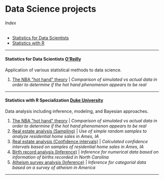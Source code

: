 # Data Science projects
###### Index
- [Statistics for Data Scientists](#statistics-for-data-scientists)
- [Statistics with R](#statistics-with-r-specialization-duke-university)
---
#### Statistics for Data Scientists [O’Reilly](https://www.oreilly.com/library/view/practical-statistics-for/9781491952955/)
Application of various statistical methods to data science.
1. [The NBA "hot hand" theory](http://htmlpreview.github.io/?https://github.com/FabianPeri/Data-Science-projects/blob/master/Statistics-with-R-Duke/01_-_NBA_Hot_Hand_Theory__Probability_.html) | *Comparison of simulated vs actual data in order to determine if the hot hand phenomenon appears to be real*
---
#### Statistics with R Specialization [Duke University](https://www.coursera.org/specializations/statistics)
Data analysis including inference, modeling, and Bayesian approaches.
1. [The NBA "hot hand" theory](http://htmlpreview.github.io/?https://github.com/FabianPeri/Data-Science-projects/blob/master/Statistics-with-R-Duke/01_-_NBA_Hot_Hand_Theory__Probability_.html) | *Comparison of simulated vs actual data in order to determine if the hot hand phenomenon appears to be real*
2. [Real estate analysis (Sampling)](http://htmlpreview.github.io/?https://github.com/FabianPeri/Data-Science-projects/blob/master/Statistics-with-R-Duke/02_-_Real_Estate_Analysis__Sampling_distributions_.html) | *Use of simple random samples to analyze residential home sales in Ames, IA*
3. [Real estate analysis (Confidence intervals)](http://htmlpreview.github.io/?https://github.com/FabianPeri/Data-Science-projects/blob/master/Statistics-with-R-Duke/03_-_Real_Estate_Analysis__Confidence_intervals_.html) | *Calculated confidence intervals based on samples of residential home sales in Ames, IA*
4. [Birth record analysis (Inference)](http://htmlpreview.github.io/?https://github.com/FabianPeri/Data-Science-projects/blob/master/Statistics-with-R-Duke/04_-_Birth_Record_Analysis__Inference_for_numerical_data_.html) | *Inference for numerical data based on information of births recorded in North Carolina*
5. [Atheism survey analysis (Inference)](http://htmlpreview.github.io/?https://github.com/FabianPeri/Data-Science-projects/blob/master/Statistics-with-R-Duke/05_-_Atheism_Survey__Inference_for_categorical_data_.html) | *Inference for categorial data based on a survey of atheism in America*
---
